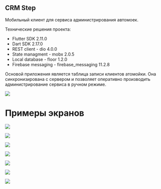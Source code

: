 ## CRM Step

Мобильный клиент для сервиса администрирования автомоек.

Технические решения проекта:
- Flutter SDK 2.11.0
- Dart SDK 2.17.0
- REST client - dio 4.0.0
- State managment - mobx 2.0.5
- Local database - floor 1.2.0
- Firebase messaging - firebase_messaging 11.2.8

Основой приложения является таблица записи клиентов атомойки. Она синхронизирована с сервером и позволяет оперативно производить администрирование сервиса в ручном режиме. 

![](https://firebasestorage.googleapis.com/v0/b/stepcarmobile-25a0a.appspot.com/o/files_readme%2Fgif_test.gif?alt=media&token=41ded481-6da2-4598-a98d-3790aef61ea4)

# Примеры экранов

![](https://firebasestorage.googleapis.com/v0/b/stepcarmobile-25a0a.appspot.com/o/files_readme%2Fphoto_2022-03-01_16-49-29.png?alt=media&token=f6214924-551c-401b-83ca-6392b69cb7e1)

![](https://firebasestorage.googleapis.com/v0/b/stepcarmobile-25a0a.appspot.com/o/files_readme%2Fphoto_2022-03-01_16-51-34.png?alt=media&token=0bf18327-62eb-4775-b858-4499f6d17ec9)

![](https://firebasestorage.googleapis.com/v0/b/stepcarmobile-25a0a.appspot.com/o/files_readme%2Fphoto_2022-03-01_16-51-31.png?alt=media&token=518c2008-2545-4235-a0c5-0fc7855cca67)

![](https://firebasestorage.googleapis.com/v0/b/stepcarmobile-25a0a.appspot.com/o/files_readme%2Fphoto_2022-03-01_16-51-28.png?alt=media&token=62af189d-7456-4ce1-b1b9-10bcfd322269)

![](https://firebasestorage.googleapis.com/v0/b/stepcarmobile-25a0a.appspot.com/o/files_readme%2Fphoto_2022-03-01_16-51-24.png?alt=media&token=0df9447c-0f78-4af0-994d-4a3c90a9087e)

![](https://firebasestorage.googleapis.com/v0/b/stepcarmobile-25a0a.appspot.com/o/files_readme%2Fphoto_2022-03-01_16-51-21.png?alt=media&token=7cab2dca-d324-4c08-a5b1-f833921c27ad)

![](https://firebasestorage.googleapis.com/v0/b/stepcarmobile-25a0a.appspot.com/o/files_readme%2Fphoto_2022-03-01_16-49-24.png?alt=media&token=3ddc0166-ea24-44f0-9c4c-882b9a2f9492)
